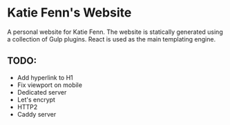 # Katie Fenn's Website
A personal website for Katie Fenn. The website is statically generated using a collection of Gulp plugins. React is used as the main templating engine.

## TODO:
- Add hyperlink to H1
- Fix viewport on mobile
- Dedicated server
- Let's encrypt
- HTTP2
- Caddy server
